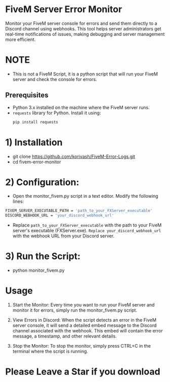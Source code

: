 # FiveM Server Error Monitor

Monitor your FiveM server console for errors and send them directly to a Discord channel using webhooks. This tool helps server administrators get real-time notifications of issues, making debugging and server management more efficient.

# NOTE 
- This is not a FiveM Script, it is a python script that will run your FiveM server and check the console for errors.

## Prerequisites

- Python 3.x installed on the machine where the FiveM server runs.
- `requests` library for Python. Install it using:
  ```bash
  pip install requests


# 1) Installation
- git clone https://github.com/korivash/FiveM-Error-Logs.git
- cd fivem-error-monitor

#  2) Configuration:
- Open the monitor_fivem.py script in a text editor. Modify the following lines:
```bash
FIVEM_SERVER_EXECUTABLE_PATH = 'path_to_your_FXServer_executable'
DISCORD_WEBHOOK_URL = 'your_discord_webhook_url'
```

- Replace ``path_to_your_FXServer_executable`` with the path to your FiveM server's executable (FXServer.exe). ``Replace your_discord_webhook_url`` with the webhook URL from your Discord server.

# 3) Run the Script:
- python monitor_fivem.py

# Usage
1) Start the Monitor:
Every time you want to run your FiveM server and monitor it for errors, simply run the monitor_fivem.py script.

2) View Errors in Discord:
When the script detects an error in the FiveM server console, it will send a detailed embed message to the Discord channel associated with the webhook. This embed will contain the error message, a timestamp, and other relevant details.

3) Stop the Monitor:
To stop the monitor, simply press CTRL+C in the terminal where the script is running.


# Please Leave a Star if you download 
